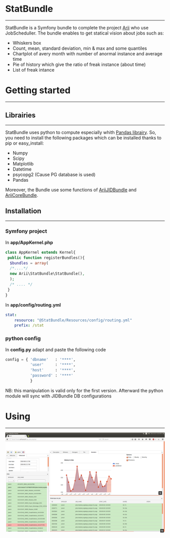 # StatBundle
----

StatBundle is a Symfony bundle to complete the project [Arii](https://github.com/AriiPortal/Arii) who use JobScheduller. The bundle enables to get statical vision about jobs such as: 
* Whiskers box
* Count, mean, standard deviation, min & max and some quantiles
* Chartplot of avery month with number of anormal instance and average time
* Pie of history which give the ratio of freak instance (about time)
* List of freak intance




# Getting started
----



## Librairies
---
 StatBundle uses python to compute especially whith [Pandas librairy](www.github.com). So, you need to install the following packages which can be installed thanks to pip or easy_install:
 * Numpy
 * Scipy
 * Matplotlib 
 * Datetime
 * psycopg2 (Cause PG database is used)
 * Pandas
 
Moreover, the Bundle use some functions of [AriiJIDBundle](https://github.com/AriiPortal/JIDBundle) and [AriiCoreBundle](https://github.com/AriiPortal/CoreBundle). 

## Installation
---


### Symfony project

In **app/AppKernel.php** 

```php
class AppKernel extends Kernel{
 public function registerBundles(){
  $bundles = array(
  /*....*/
  new Arii\StatBundle\StatBundle(),
  );
  /* .... */
 }
}
```

In **app/config/routing.yml**

````yml
stat:
    resource: "@StatBundle/Resources/config/routing.yml"
    prefix: /stat
````

### python config
In **config.py** adapt and paste the following code

```python
config = { 'dbname'   : '****',
           'user'     : '****',
           'host'     : '****',
           'password' : '****'
           }
```

NB: this manipulation is valid only for the first version. Afterward the python module will sync with JIDBundle DB configurations


# Using
---


![Screenshot](https://github.com/royceda/StatBundle/blob/master/Capture2.PNG?raw=true)
